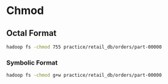 # Chmod

## Octal Format

```bash
hadoop fs -chmod 755 practice/retail_db/orders/part-00000
```

### Symbolic Format

```bash
hadoop fs -chmod g+w practice/retail_db/orders/part-00000
```
